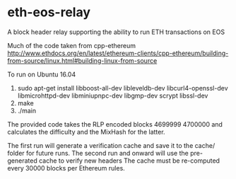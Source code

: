 # eth-eos-relay

A block header relay supporting the ability to run ETH transactions on EOS

Much of the code taken from cpp-ethereum
http://www.ethdocs.org/en/latest/ethereum-clients/cpp-ethereum/building-from-source/linux.html#building-linux-from-source

To run on Ubuntu 16.04
1) sudo apt-get install libboost-all-dev libleveldb-dev libcurl4-openssl-dev libmicrohttpd-dev libminiupnpc-dev libgmp-dev scrypt libssl-dev
2) make
3) ./main

The provided code takes the RLP encoded blocks 4699999 4700000 and calculates the difficulty and the MixHash for the latter.

The first run will generate a verification cache and save it to the cache/ folder for future runs. 
The second run and onward will use the pre-generated cache to verify new headers
The cache must be re-computed every 30000 blocks per Ethereum rules.
